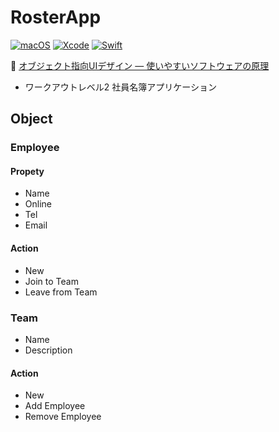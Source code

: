 # RosterApp

[![macOS](https://img.shields.io/badge/macOS-Catalina-black)](https://developer.apple.com/macos/)
[![Xcode](https://img.shields.io/badge/Xcode-11.5-blue.svg)](https://developer.apple.com/xcode)
[![Swift](https://img.shields.io/badge/Swift-5.2.4-orange.svg)](https://swift.org)

:book: [オブジェクト指向UIデザイン ― 使いやすいソフトウェアの原理](https://www.sociomedia.co.jp/10105)

* ワークアウトレベル2 社員名簿アプリケーション

## Object
### Employee
#### Propety
* Name
* Online
* Tel
* Email

#### Action
* New
* Join to Team
* Leave from Team

### Team
* Name
* Description

#### Action
* New
* Add Employee
* Remove Employee

